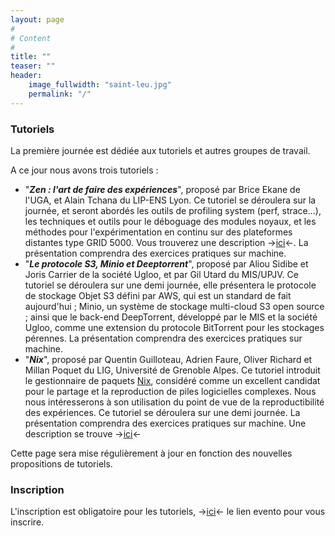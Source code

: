```yaml
---
layout: page
#
# Content
#
title: ""
teaser: ""
header:
    image_fullwidth: "saint-leu.jpg"
    permalink: "/"
---
```



### **Tutoriels**

La première journée est dédiée aux tutoriels et autres groupes de travail. 

A ce jour nous avons trois tutoriels : 
  - "***Zen : l'art de faire des expériences***", proposé par Brice Ekane de l'UGA, et Alain Tchana du LIP-ENS Lyon. Ce tutoriel se déroulera sur la journée, et seront abordés les outils de profiling system (perf, strace...), les techniques et outils pour le déboguage des modules noyaux, et les méthodes pour l'expérimentation en continu sur des plateformes distantes type GRID 5000. Vous trouverez une description ->[ici](/images/zen-2022.pdf)<-. La présentation comprendra des exercices pratiques sur machine.
  - "***Le protocole S3, Minio et Deeptorrent***", proposé par Aliou Sidibe et Joris Carrier de la société Ugloo, et par Gil Utard du MIS/UPJV. Ce tutoriel se déroulera sur une demi journée, elle présentera le protocole de stockage Objet S3 défini par AWS, qui est un standard de fait aujourd'hui ; Minio, un système de stockage multi-cloud S3 open source ; ainsi que le back-end DeepTorrent, développé par le MIS et la société Ugloo, comme une extension du protocole BitTorrent pour les stockages pérennes. La présentation comprendra des exercices pratiques sur machine.
  - "***Nix***", proposé par Quentin Guilloteau, Adrien Faure, Oliver Richard et Millan Poquet du LIG, Université de Grenoble Alpes. Ce tutoriel introduit le gestionnaire de paquets [Nix](https://nixos.org), considéré comme un excellent candidat pour le partage et la reproduction de piles logicielles complexes. Nous nous intéresserons à son utilisation du point de vue de la reproductibilité des expériences. Ce tutoriel se déroulera sur une demi journée. La présentation comprendra des exercices pratiques sur machine. Une description se trouve ->[ici](./nix)<-


Cette page sera mise régulièrement à jour en fonction des nouvelles propositions de tutoriels.

### **Inscription**

L'inscription est obligatoire pour les tutoriels, ->[ici](https://evento.renater.fr/survey/participation-a-un-tutoriel-compas-2022-v0tkwiyq)<- le lien evento pour vous inscrire.

